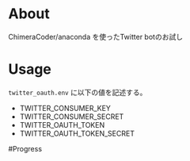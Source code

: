 # About
ChimeraCoder/anaconda を使ったTwitter botのお試し

# Usage
`twitter_oauth.env` に以下の値を記述する。

* TWITTER_CONSUMER_KEY
* TWITTER_CONSUMER_SECRET
* TWITTER_OAUTH_TOKEN
* TWITTER_OAUTH_TOKEN_SECRET

#Progress

